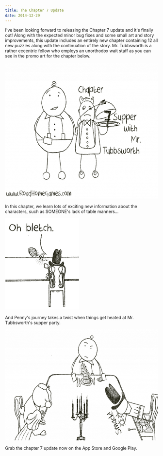 ```yaml
---
title: The Chapter 7 Update
date: 2014-12-29
---
```

I've been looking forward to releasing the Chapter 7 update and it's finally out! Along with the expected minor bug fixes and some small art and story improvements, this update includes an entirely new chapter containing 12 all new puzzles along with the continuation of the story. Mr. Tubbsworth is a rather eccentric fellow who employs an unorthodox wait staff as you can see in the promo art for the chapter below.

<a href="/images/6_NextChapter.png"><img class="aligncenter size-large wp-image-125" src="/images/6_NextChapter-1024x731.png" alt="6_NextChapter" width="625" height="446" /></a>

In this chapter, we learn lots of exciting new information about the characters, such as SOMEONE's lack of table manners...

<a href="/images/7_3_1.png"><img class="size-medium wp-image-129 aligncenter" src="/images/7_3_1.png" alt="7_3_1" width="243" height="300" /></a>

And Penny's journey takes a twist when things get heated at Mr. Tubbsworth's supper party.

<a href="/images/7_17.png"><img class="aligncenter size-large wp-image-127" src="/images/7_17-1024x597.png" alt="7_17" width="625" height="364" /></a>

Grab the chapter 7 update now on the App Store and Google Play.